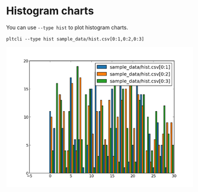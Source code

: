 Histogram charts
================

You can use `--type hist` to plot histogram charts.

```
pltcli --type hist sample_data/hist.csv[0:1,0:2,0:3]
```
![--type hist sample_data/hist.csv_0:1,0:2,0:3_](images/05_hist_image_00.png)
